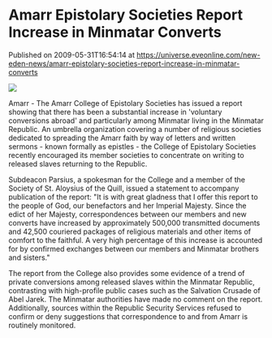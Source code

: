 # Amarr Epistolary Societies Report Increase in Minmatar Converts
Published on 2009-05-31T16:54:14 at https://universe.eveonline.com/new-eden-news/amarr-epistolary-societies-report-increase-in-minmatar-converts

![](http://www.eve-mercury.net/images/mercurybanner.png)

Amarr - The Amarr College of Epistolary Societies has issued a report showing that there has been a substantial increase in 'voluntary conversions abroad' and particularly among Minmatar living in the Minmatar Republic. An umbrella organization covering a number of religious societies dedicated to spreading the Amarr faith by way of letters and written sermons - known formally as epistles - the College of Epistolary Societies recently encouraged its member societies to concentrate on writing to released slaves returning to the Republic.

Subdeacon Parsius, a spokesman for the College and a member of the Society of St. Aloysius of the Quill, issued a statement to accompany publication of the report: "It is with great gladness that I offer this report to the people of God, our benefactors and her Imperial Majesty. Since the edict of her Majesty, correspondences between our members and new converts have increased by approximately 500,000 transmitted documents and 42,500 couriered packages of religious materials and other items of comfort to the faithful. A very high percentage of this increase is accounted for by confirmed exchanges between our members and Minmatar brothers and sisters."

The report from the College also provides some evidence of a trend of private conversions among released slaves within the Minmatar Republic, contrasting with high-profile public cases such as the Salvation Crusade of Abel Jarek. The Minmatar authorities have made no comment on the report. Additionally, sources within the Republic Security Services refused to confirm or deny suggestions that correspondence to and from Amarr is routinely monitored.
